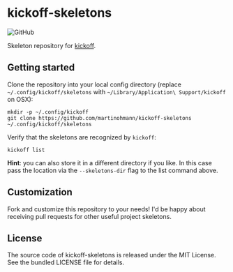 # kickoff-skeletons

![GitHub](https://img.shields.io/github/license/martinohmann/kickoff-skeletons?color=orange)

Skeleton repository for [kickoff](https://github.com/martinohmann/kickoff).

## Getting started

Clone the repository into your local config directory (replace
`~/.config/kickoff/skeletons` with `~/Library/Application\ Support/kickoff` on
OSX):

```
mkdir -p ~/.config/kickoff
git clone https://github.com/martinohmann/kickoff-skeletons ~/.config/kickoff/skeletons
```

Verify that the skeletons are recognized by `kickoff`:

```
kickoff list
```

**Hint**: you can also store it in a different directory if you like. In this
case pass the location via the `--skeletons-dir` flag to the list command above.

## Customization

Fork and customize this repository to your needs! I'd be happy about receiving
pull requests for other useful project skeletons.

## License

The source code of kickoff-skeletons is released under the MIT License. See the bundled
LICENSE file for details.
